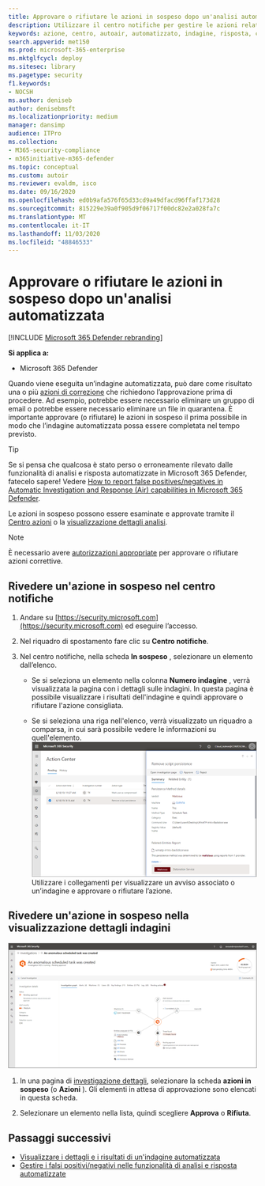 ```yaml
---
title: Approvare o rifiutare le azioni in sospeso dopo un'analisi automatizzata
description: Utilizzare il centro notifiche per gestire le azioni relative all’analisi e alla risposta automatizzate
keywords: azione, centro, autoair, automatizzato, indagine, risposta, correzione
search.appverid: met150
ms.prod: microsoft-365-enterprise
ms.mktglfcycl: deploy
ms.sitesec: library
ms.pagetype: security
f1.keywords:
- NOCSH
ms.author: deniseb
author: denisebmsft
ms.localizationpriority: medium
manager: dansimp
audience: ITPro
ms.collection:
- M365-security-compliance
- m365initiative-m365-defender
ms.topic: conceptual
ms.custom: autoir
ms.reviewer: evaldm, isco
ms.date: 09/16/2020
ms.openlocfilehash: ed0b9afa576f65d33cd9a49dfacd96ffaf173d28
ms.sourcegitcommit: 815229e39a0f905d9f06717f00dc82e2a028fa7c
ms.translationtype: MT
ms.contentlocale: it-IT
ms.lasthandoff: 11/03/2020
ms.locfileid: "48846533"
---
```

# <a name="approve-or-reject-pending-actions-following-an-automated-investigation"></a>Approvare o rifiutare le azioni in sospeso dopo un'analisi automatizzata

[!INCLUDE [Microsoft 365 Defender rebranding](../includes/microsoft-defender.md)]


**Si applica a:**
- Microsoft 365 Defender

Quando viene eseguita un’indagine automatizzata, può dare come risultato una o più [azioni di correzione](https://docs.microsoft.com/microsoft-365/security/mtp/mtp-remediation-actions) che richiedono l’approvazione prima di procedere. Ad esempio, potrebbe essere necessario eliminare un gruppo di email o potrebbe essere necessario eliminare un file in quarantena. È importante approvare (o rifiutare) le azioni in sospeso il prima possibile in modo che l’indagine automatizzata possa essere completata nel tempo previsto. 

> [!TIP]
> Se si pensa che qualcosa è stato perso o erroneamente rilevato dalle funzionalità di analisi e risposta automatizzate in Microsoft 365 Defender, fatecelo sapere! Vedere [How to report false positives/negatives in Automatic Investigation and Response (Air) capabilities in Microsoft 365 Defender](mtp-autoir-report-false-positives-negatives.md).

Le azioni in sospeso possono essere esaminate e approvate tramite il [Centro azioni](#review-a-pending-action-in-the-action-center) o la [visualizzazione dettagli analisi](#review-a-pending-action-in-the-investigation-details-view).

> [!NOTE]
> È necessario avere [autorizzazioni appropriate](mtp-action-center.md#required-permissions-for-action-center-tasks) per approvare o rifiutare azioni correttive.

## <a name="review-a-pending-action-in-the-action-center"></a>Rivedere un'azione in sospeso nel centro notifiche

1. Andare su [https://security.microsoft.com](https://security.microsoft.com) ed eseguire l’accesso. 

2. Nel riquadro di spostamento fare clic su **Centro notifiche**. 

3. Nel centro notifiche, nella scheda **In sospeso** , selezionare un elemento dall’elenco. 

    - Se si seleziona un elemento nella colonna **Numero indagine** , verrà visualizzata la pagina con i dettagli sulle indagini. In questa pagina è possibile visualizzare i risultati dell'indagine e quindi approvare o rifiutare l'azione consigliata.
 
    - Se si seleziona una riga nell'elenco, verrà visualizzato un riquadro a comparsa, in cui sarà possibile vedere le informazioni su quell'elemento. <br/>![Approvare o rifiutare un’azione](../../media/air-actioncenter-itemselected.png)<br/>Utilizzare i collegamenti per visualizzare un avviso associato o un’indagine e approvare o rifiutare l’azione.

## <a name="review-a-pending-action-in-the-investigation-details-view"></a>Rivedere un'azione in sospeso nella visualizzazione dettagli indagini

![Dettagli indagine](../../media/mtp-air-investdetails.png)

1. In una pagina di [investigazione dettagli](mtp-autoir-results.md), selezionare la scheda **azioni in sospeso** (o **Azioni** ). Gli elementi in attesa di approvazione sono elencati in questa scheda.

2. Selezionare un elemento nella lista, quindi scegliere **Approva** o **Rifiuta**.

## <a name="next-steps"></a>Passaggi successivi

- [Visualizzare i dettagli e i risultati di un'indagine automatizzata](mtp-autoir-results.md)
- [Gestire i falsi positivi/negativi nelle funzionalità di analisi e risposta automatizzate](mtp-autoir-report-false-positives-negatives.md)
